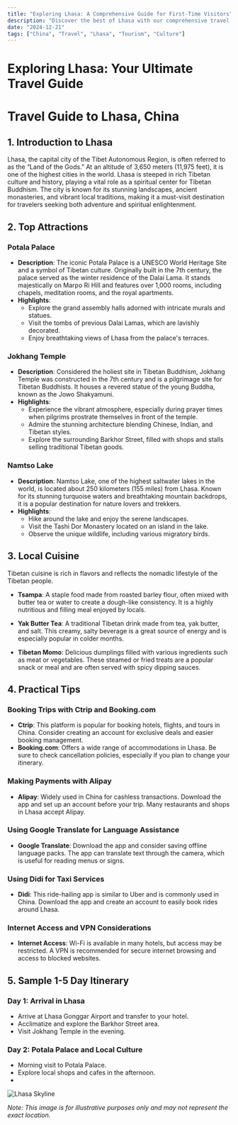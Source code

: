 ```yaml
---
title: "Exploring Lhasa: A Comprehensive Guide for First-Time Visitors"
description: "Discover the best of Lhasa with our comprehensive travel guide. Explore top attractions, savor local cuisine, and get insider tips for an unforgettable Chinese adventure."
date: "2024-12-21"
tags: ["China", "Travel", "Lhasa", "Tourism", "Culture"]
---
```


# Exploring Lhasa: Your Ultimate Travel Guide

# Travel Guide to Lhasa, China

## 1. Introduction to Lhasa
Lhasa, the capital city of the Tibet Autonomous Region, is often referred to as the “Land of the Gods.” At an altitude of 3,650 meters (11,975 feet), it is one of the highest cities in the world. Lhasa is steeped in rich Tibetan culture and history, playing a vital role as a spiritual center for Tibetan Buddhism. The city is known for its stunning landscapes, ancient monasteries, and vibrant local traditions, making it a must-visit destination for travelers seeking both adventure and spiritual enlightenment.

## 2. Top Attractions

### Potala Palace
- **Description**: The iconic Potala Palace is a UNESCO World Heritage Site and a symbol of Tibetan culture. Originally built in the 7th century, the palace served as the winter residence of the Dalai Lama. It stands majestically on Marpo Ri Hill and features over 1,000 rooms, including chapels, meditation rooms, and the royal apartments.
- **Highlights**:
  - Explore the grand assembly halls adorned with intricate murals and statues.
  - Visit the tombs of previous Dalai Lamas, which are lavishly decorated.
  - Enjoy breathtaking views of Lhasa from the palace's terraces.

### Jokhang Temple
- **Description**: Considered the holiest site in Tibetan Buddhism, Jokhang Temple was constructed in the 7th century and is a pilgrimage site for Tibetan Buddhists. It houses a revered statue of the young Buddha, known as the Jowo Shakyamuni.
- **Highlights**:
  - Experience the vibrant atmosphere, especially during prayer times when pilgrims prostrate themselves in front of the temple.
  - Admire the stunning architecture blending Chinese, Indian, and Tibetan styles.
  - Explore the surrounding Barkhor Street, filled with shops and stalls selling traditional Tibetan goods.

### Namtso Lake
- **Description**: Namtso Lake, one of the highest saltwater lakes in the world, is located about 250 kilometers (155 miles) from Lhasa. Known for its stunning turquoise waters and breathtaking mountain backdrops, it is a popular destination for nature lovers and trekkers.
- **Highlights**:
  - Hike around the lake and enjoy the serene landscapes.
  - Visit the Tashi Dor Monastery located on an island in the lake.
  - Observe the unique wildlife, including various migratory birds.

## 3. Local Cuisine
Tibetan cuisine is rich in flavors and reflects the nomadic lifestyle of the Tibetan people.

- **Tsampa**: A staple food made from roasted barley flour, often mixed with butter tea or water to create a dough-like consistency. It is a highly nutritious and filling meal enjoyed by locals.
  
- **Yak Butter Tea**: A traditional Tibetan drink made from tea, yak butter, and salt. This creamy, salty beverage is a great source of energy and is especially popular in colder months.
  
- **Tibetan Momo**: Delicious dumplings filled with various ingredients such as meat or vegetables. These steamed or fried treats are a popular snack or meal and are often served with spicy dipping sauces.

## 4. Practical Tips

### Booking Trips with Ctrip and Booking.com
- **Ctrip**: This platform is popular for booking hotels, flights, and tours in China. Consider creating an account for exclusive deals and easier booking management.
- **Booking.com**: Offers a wide range of accommodations in Lhasa. Be sure to check cancellation policies, especially if you plan to change your itinerary.

### Making Payments with Alipay
- **Alipay**: Widely used in China for cashless transactions. Download the app and set up an account before your trip. Many restaurants and shops in Lhasa accept Alipay.

### Using Google Translate for Language Assistance
- **Google Translate**: Download the app and consider saving offline language packs. The app can translate text through the camera, which is useful for reading menus or signs.

### Using Didi for Taxi Services
- **Didi**: This ride-hailing app is similar to Uber and is commonly used in China. Download the app and create an account to easily book rides around Lhasa.

### Internet Access and VPN Considerations
- **Internet Access**: Wi-Fi is available in many hotels, but access may be restricted. A VPN is recommended for secure internet browsing and access to blocked websites.

## 5. Sample 1-5 Day Itinerary

### Day 1: Arrival in Lhasa
- Arrive at Lhasa Gonggar Airport and transfer to your hotel.
- Acclimatize and explore the Barkhor Street area.
- Visit Jokhang Temple in the evening.

### Day 2: Potala Palace and Local Culture
- Morning visit to Potala Palace.
- Explore local shops and cafes in the afternoon.
-

<img src="https://source.unsplash.com/1600x900/?Lhasa,cityscape" alt="Lhasa Skyline" loading="lazy">

*Note: This image is for illustrative purposes only and may not represent the exact location.*

